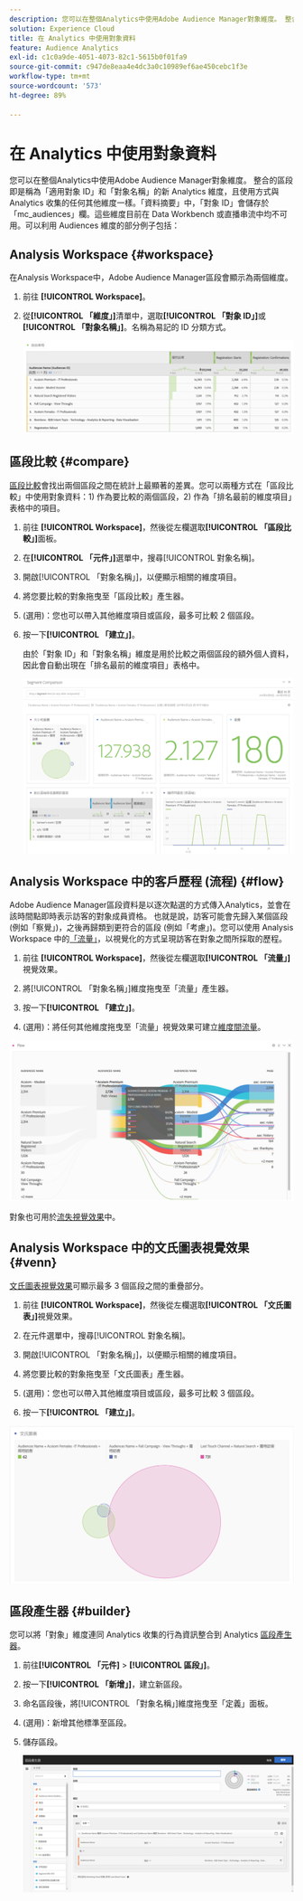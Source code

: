 ```yaml
---
description: 您可以在整個Analytics中使用Adobe Audience Manager對象維度。 整合的區段即是稱為「適用對象 ID」和「對象名稱」的新 Analytics 維度，且使用方式與 Analytics 收集的任何其他維度一樣。「資料摘要」中，「對象 ID」會儲存於「mc_audiences」欄。這些維度目前在 Data Workbench 或直播串流中均不可用。可以利用 Audiences 維度的部分例子包括
solution: Experience Cloud
title: 在 Analytics 中使用對象資料
feature: Audience Analytics
exl-id: c1c0a9de-4051-4073-82c1-5615b0f01fa9
source-git-commit: c947de8eaa4e4dc3a0c10989ef6ae450cebc1f3e
workflow-type: tm+mt
source-wordcount: '573'
ht-degree: 89%

---
```


# 在 Analytics 中使用對象資料

您可以在整個Analytics中使用Adobe Audience Manager對象維度。 整合的區段即是稱為「適用對象 ID」和「對象名稱」的新 Analytics 維度，且使用方式與 Analytics 收集的任何其他維度一樣。「資料摘要」中，「對象 ID」會儲存於「mc_audiences」欄。這些維度目前在 Data Workbench 或直播串流中均不可用。可以利用 Audiences 維度的部分例子包括：

## Analysis Workspace {#workspace}

在Analysis Workspace中，Adobe Audience Manager區段會顯示為兩個維度。

1. 前往 **[!UICONTROL Workspace]**。
1. 從&#x200B;**[!UICONTROL 「維度」]**&#x200B;清單中，選取&#x200B;**[!UICONTROL 「對象 ID」]**&#x200B;或&#x200B;**[!UICONTROL 「對象名稱」]**。名稱為易記的 ID 分類方式。

   ![](assets/aw-mcaudiences.png)

## 區段比較 {#compare}

[區段比較](https://experienceleague.adobe.com/docs/analytics/analyze/analysis-workspace/panels/segment-comparison/segment-comparison.html?lang=zh-Hant)會找出兩個區段之間在統計上最顯著的差異。您可以兩種方式在「區段比較」中使用對象資料：1) 作為要比較的兩個區段，2) 作為「排名最前的維度項目」表格中的項目。

1. 前往 **[!UICONTROL Workspace]**，然後從左欄選取&#x200B;**[!UICONTROL 「區段比較」]**&#x200B;面板。

1. 在&#x200B;**[!UICONTROL 「元件」]**&#x200B;選單中，搜尋[!UICONTROL 對象名稱]。

1. 開啟[!UICONTROL 「對象名稱」]，以便顯示相關的維度項目。
1. 將您要比較的對象拖曳至「區段比較」產生器。
1. (選用)：您也可以帶入其他維度項目或區段，最多可比較 2 個區段。
1. 按一下&#x200B;**[!UICONTROL 「建立」]**。

   由於「對象 ID」和「對象名稱」維度是用於比較之兩個區段的額外個人資料，因此會自動出現在「排名最前的維度項目」表格中。

   ![](assets/aud-segcompare.png)

## Analysis Workspace 中的客戶歷程 (流程) {#flow}

Adobe Audience Manager區段資料是以逐次點選的方式傳入Analytics，並會在該時間點即時表示訪客的對象成員資格。 也就是說，訪客可能會先歸入某個區段 (例如「察覺」)，之後再歸類到更符合的區段 (例如「考慮」)。您可以使用 Analysis Workspace 中的[「流量」](https://experienceleague.adobe.com/docs/analytics/analyze/analysis-workspace/visualizations/fallout/fallout-flow.html?lang=zh-Hant)，以視覺化的方式呈現訪客在對象之間所採取的歷程。

1. 前往 **[!UICONTROL Workspace]**，然後從左欄選取&#x200B;**[!UICONTROL 「流量」]**&#x200B;視覺效果。

1. 將[!UICONTROL 「對象名稱」]維度拖曳至「流量」產生器。
1. 按一下&#x200B;**[!UICONTROL 「建立」]**。
1. (選用)：將任何其他維度拖曳至「流量」視覺效果可建立[維度間流量](https://experienceleague.adobe.com/docs/analytics/analyze/analysis-workspace/visualizations/flow/multi-dimensional-flow.html?lang=zh-Hant)。

![](assets/flow-aamaudiences.png)

對象也可用於[流失視覺效果](https://experienceleague.adobe.com/docs/analytics/analyze/analysis-workspace/visualizations/fallout/fallout-flow.html?lang=zh-Hant)中。

## Analysis Workspace 中的文氏圖表視覺效果 {#venn}

[文氏圖表視覺效果](https://experienceleague.adobe.com/docs/analytics/analyze/analysis-workspace/visualizations/venn.html?lang=zh-Hant)可顯示最多 3 個區段之間的重疊部分。

1. 前往 **[!UICONTROL Workspace]**，然後從左欄選取&#x200B;**[!UICONTROL 「文氏圖表」]**&#x200B;視覺效果。

1. 在元件選單中，搜尋[!UICONTROL 對象名稱]。
1. 開啟[!UICONTROL 「對象名稱」]，以便顯示相關的維度項目。
1. 將您要比較的對象拖曳至「文氏圖表」產生器。
1. (選用)：您也可以帶入其他維度項目或區段，最多可比較 3 個區段。
1. 按一下&#x200B;**[!UICONTROL 「建立」]**。

![](assets/venn-viz.png)

## 區段產生器 {#builder}

您可以將「對象」維度連同 Analytics 收集的行為資訊整合到 Analytics [區段產生器](/help/components/segmentation/segmentation-workflow/seg-build.md)。

1. 前往&#x200B;**[!UICONTROL 「元件]** > **[!UICONTROL 區段」]**。
1. 按一下&#x200B;**[!UICONTROL 「新增」]**，建立新區段。
1. 命名區段後，將[!UICONTROL 「對象名稱」]維度拖曳至「定義」面板。
1. (選用)：新增其他標準至區段。
1. 儲存區段。

   ![](assets/aud-segbuilder.png)

